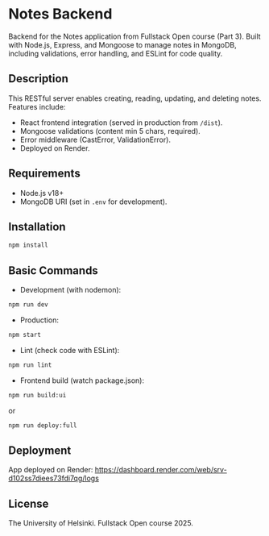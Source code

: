 # Notes Backend

Backend for the Notes application from Fullstack Open course (Part 3). Built with Node.js, Express, and Mongoose to manage notes in MongoDB, including validations, error handling, and ESLint for code quality.

## Description
This RESTful server enables creating, reading, updating, and deleting notes. Features include:
- React frontend integration (served in production from `/dist`).
- Mongoose validations (content min 5 chars, required).
- Error middleware (CastError, ValidationError).
- Deployed on Render.

## Requirements
- Node.js v18+
- MongoDB URI (set in `.env` for development).

## Installation
```bash
npm install
```

## Basic Commands
- Development (with nodemon):
```bash
npm run dev
```
- Production:
```bash
npm start
```
- Lint (check code with ESLint):
```bash
npm run lint
```
- Frontend build (watch package.json):
```bash
npm run build:ui
```
or
```bash
npm run deploy:full
```

## Deployment
App deployed on Render: https://dashboard.render.com/web/srv-d102ss7diees73fdi7qg/logs

## License
The University of Helsinki. Fullstack Open course 2025.
